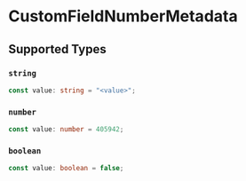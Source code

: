 # CustomFieldNumberMetadata


## Supported Types

### `string`

```typescript
const value: string = "<value>";
```

### `number`

```typescript
const value: number = 405942;
```

### `boolean`

```typescript
const value: boolean = false;
```

